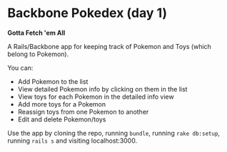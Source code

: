 # Backbone Pokedex (day 1)

**Gotta Fetch 'em All**

A Rails/Backbone app for keeping track of Pokemon and Toys (which belong to Pokemon).

You can:
* Add Pokemon to the list
* View detailed Pokemon info by clicking on them in the list
* View toys for each Pokemon in the detailed info view
* Add more toys for a Pokemon
* Reassign toys from one Pokemon to another
* Edit and delete Pokemon/toys

Use the app by cloning the repo, running `bundle`, running `rake db:setup`, running `rails s` and visiting localhost:3000.
